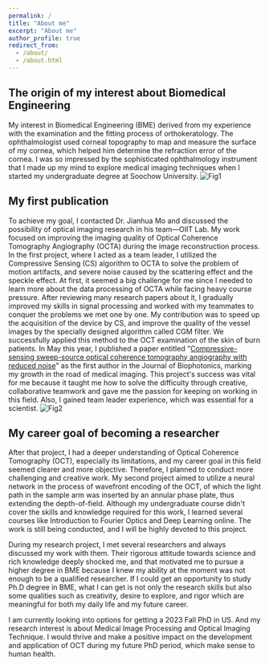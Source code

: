 ```yaml
---
permalink: /
title: "About me"
excerpt: "About me"
author_profile: true
redirect_from: 
  - /about/
  - /about.html
---
```


The origin of my interest about Biomedical Engineering
------
My interest in Biomedical Engineering (BME) derived from my experience with the examination and the fitting process of orthokeratology. The ophthalmologist used corneal topography to map and measure the surface of my cornea, which helped him determine the refraction error of the cornea. I was so impressed by the sophisticated ophthalmology instrument that I made up my mind to explore medical imaging techniques when I started my undergraduate degree at Soochow University.
![Fig1](http://Lingyun-Wang.github.io/images/fig1.jpg)

My first publication
------
To achieve my goal, I contacted Dr. Jianhua Mo and discussed the possibility of optical imaging research in his team—OIIT Lab. My work focused on improving the imaging quality of Optical Coherence Tomography Angiography (OCTA) during the image reconstruction process. In the first project, where I acted as a team leader, I utilized the Compressive Sensing (CS) algorithm to OCTA to solve the problem of motion artifacts, and severe noise caused by the scattering effect and the speckle effect. At first, it seemed a big challenge for me since I needed to learn more about the data processing of OCTA while facing heavy course pressure. After reviewing many research papers about it, I gradually improved my skills in signal processing and worked with my teammates to conquer the problems we met one by one. My contribution was to speed up the acquisition of the device by CS, and improve the quality of the vessel images by the specially designed algorithm called CGM filter. We successfully applied this method to the OCT examination of the skin of burn patients. In May this year, I published a paper entitled "[Compressive-sensing sweep-source optical coherence tomography angiography with reduced noise](https://onlinelibrary.wiley.com/doi/abs/10.1002/jbio.202200087)" as the first author in the Journal of Biophotonics, marking my growth in the road of medical imaging. This project's success was vital for me because it taught me how to solve the difficulty through creative, collaborative teamwork and gave me the passion for keeping on working in this field. Also, I gained team leader experience, which was essential for a scientist.
![Fig2](http://Lingyun-Wang.github.io/images/fig2.jpg)

My career goal of becoming a researcher 
------
After that project, I had a deeper understanding of Optical Coherence Tomography (OCT), especially its limitations, and my career goal in this field seemed clearer and more objective. Therefore, I planned to conduct more challenging and creative work. My second project aimed to utilize a neural network in the process of wavefront encoding of the OCT, of which the light path in the sample arm was inserted by an annular phase plate, thus extending the depth-of-field. Although my undergraduate course didn't cover the skills and knowledge required for this work, I learned several courses like Introduction to Fourier Optics and Deep Learning online. The work is still being conducted, and I will be highly devoted to this project.

During my research project, I met several researchers and always discussed my work with them. Their rigorous attitude towards science and rich knowledge deeply shocked me, and that motivated me to pursue a higher degree in BME because I knew my ability at the moment was not enough to be a qualified researcher. If I could get an opportunity to study Ph.D degree in BME, what I can get is not only the research skills but also some qualities such as creativity, desire to explore, and rigor which are meaningful for both my daily life and my future career.

I am currently looking into options for getting a 2023 Fall PhD in US. And my research interest is about Medical Image Processing and Optical Imaging Technique. I would thrive and make a positive impact on the development and application of OCT during my future PhD period, which make sense to human health.
